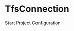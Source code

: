 # TfsConnection

Start Project
Configuration

<appSettings>
		<add key="User" value="" />
		<add key="Password" value="" />
		<add key="Domain" value="" />
</appSettings>
